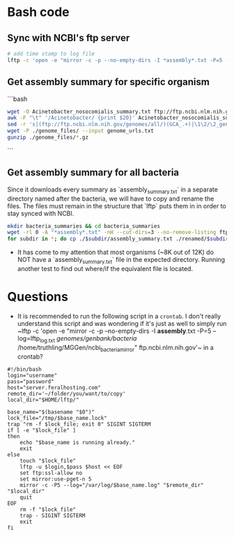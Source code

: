 # Bash code

## Sync with NCBI's ftp server

```sh
# add time stamp to log file
lftp -c 'open -e "mirror -c -p --no-empty-dirs -I *assembly*.txt -P=5 --log=lftp_log.txt /genomes/genbank/bacteria/ ~/MGGen/ncbi_bacteria_mirror" ftp.ncbi.nlm.nih.gov'
```

## Get assembly summary for specific organism

\`\`\`bash

```sh
wget -O Acinetobacter_nosocomialis_summary.txt ftp://ftp.ncbi.nlm.nih.gov/genomes/genbank/bacteria/Acinetobacter_nosocomialis/assembly_summary.txt
awk -F "\t" '/Acinetobacter/ {print $20}' Acinetobacter_nosocomialis_summary.txt | \
sed -r 's|(ftp://ftp.ncbi.nlm.nih.gov/genomes/all/)(GCA_.+)|\1\2/\2_genomic.fna.gz|'>genome_urls.txt
wget -P ./genome_files/ --input genome_urls.txt
gunzip ./genome_files/*.gz
```

\`\`\`

## Get assembly summary for all bacteria

Since it downloads every summary as \`assembly<sub>summary.txt</sub>\` in a separate directory named after the bacteria, we will have to copy and rename the files.  The files must remain in the structure that \`lftp\` puts them in in order to stay synced with NCBI.

```bash
mkdir bacteria_summaries && cd bacteria_summaries
wget -rl 0 -A "*assembly*.txt" -nH --cut-dirs=3 --no-remove-listing ftp://ftp.ncbi.nlm.nih.gov/genomes/genbank/bacteria
for subdir in *; do cp ./$subdir/assembly_summary.txt ./renamed/$subdir.txt; done;
```

-   It has come to my attention that most organisms (~8K out of 12K) do NOT have a \`assembly<sub>summary.txt</sub>\` file in the expected directory.  Running another test to find out where/if the equivalent file is located.

# Questions

-   It is recommended to run the following script in a `crontab`.  I don't really understand this script and was wondering if it's just as well to simply run ~lftp -c 'open -e "mirror -c -p &#x2013;no-empty-dirs -I **assembly**.txt -P=5 &#x2013;log=lftp<sub>log.txt</sub> *genomes/genbank/bacteria* /home/truthling/MGGen/ncbi<sub>bacteria</sub><sub>mirror</sub>" ftp.ncbi.nlm.nih.gov'~ in a crontab?

```shell
#!/bin/bash
login="username"
pass="password"
host="server.feralhosting.com"
remote_dir='~/folder/you/want/to/copy'
local_dir="$HOME/lftp/"

base_name="$(basename "$0")"
lock_file="/tmp/$base_name.lock"
trap "rm -f $lock_file; exit 0" SIGINT SIGTERM
if [ -e "$lock_file" ]
then
    echo "$base_name is running already."
    exit
else
    touch "$lock_file"
    lftp -u $login,$pass $host << EOF
    set ftp:ssl-allow no
    set mirror:use-pget-n 5
    mirror -c -P5 --log="/var/log/$base_name.log" "$remote_dir" "$local_dir"
    quit
EOF
    rm -f "$lock_file"
    trap - SIGINT SIGTERM
    exit
fi
```
